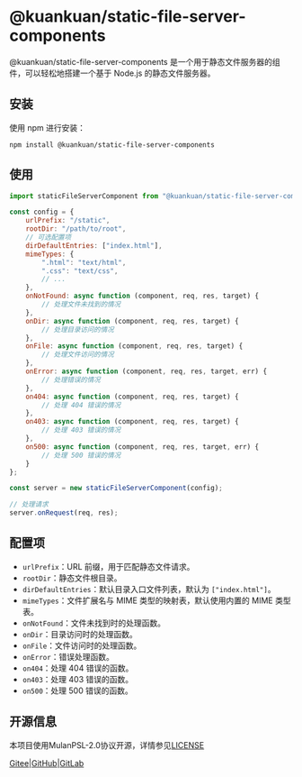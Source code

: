 # @kuankuan/static-file-server-components

@kuankuan/static-file-server-components 是一个用于静态文件服务器的组件，可以轻松地搭建一个基于 Node.js 的静态文件服务器。

## 安装

使用 npm 进行安装：

```shell
npm install @kuankuan/static-file-server-components
```

## 使用

```javascript
import staticFileServerComponent from "@kuankuan/static-file-server-components";

const config = {
    urlPrefix: "/static",
    rootDir: "/path/to/root",
    // 可选配置项
    dirDefaultEntries: ["index.html"],
    mimeTypes: {
        ".html": "text/html",
        ".css": "text/css",
        // ...
    },
    onNotFound: async function (component, req, res, target) {
        // 处理文件未找到的情况
    },
    onDir: async function (component, req, res, target) {
        // 处理目录访问的情况
    },
    onFile: async function (component, req, res, target) {
        // 处理文件访问的情况
    },
    onError: async function (component, req, res, target, err) {
        // 处理错误的情况
    },
    on404: async function (component, req, res, target) {
        // 处理 404 错误的情况
    },
    on403: async function (component, req, res, target) {
        // 处理 403 错误的情况
    },
    on500: async function (component, req, res, target, err) {
        // 处理 500 错误的情况
    }
};

const server = new staticFileServerComponent(config);

// 处理请求
server.onRequest(req, res);
```

## 配置项

- `urlPrefix`：URL 前缀，用于匹配静态文件请求。
- `rootDir`：静态文件根目录。
- `dirDefaultEntries`：默认目录入口文件列表，默认为 `["index.html"]`。
- `mimeTypes`：文件扩展名与 MIME 类型的映射表，默认使用内置的 MIME 类型表。
- `onNotFound`：文件未找到时的处理函数。
- `onDir`：目录访问时的处理函数。
- `onFile`：文件访问时的处理函数。
- `onError`：错误处理函数。
- `on404`：处理 404 错误的函数。
- `on403`：处理 403 错误的函数。
- `on500`：处理 500 错误的函数。

## 开源信息

本项目使用MulanPSL-2.0协议开源，详情参见[LICENSE](./LICENSE)

[Gitee](https://gitee.com/kuankuan2007/static-file-server-components)|[GitHub](https://github.com/kuankuan2007/static-file-server-components)|[GitLab](https://gitlab.com/kuankuan2007/static-file-server-components)
